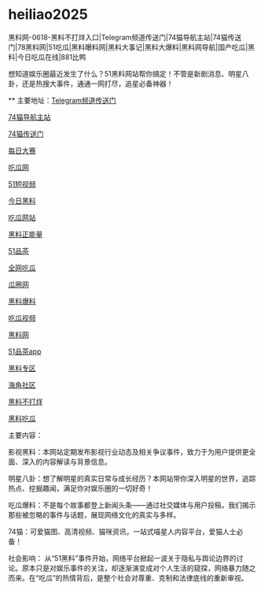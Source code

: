 # heiliao2025
黑料网-0618-黑料不打烊入口|Telegram频道传送门|74猫导航主站|74猫传送门|78黑料网|51吃瓜|黑料曝料网|黑料大事记|黑料大爆料|黑料网导航|国产吃瓜|黑料|今日吃瓜在线|881比鸭

想知道娱乐圈最近发生了什么？51黑料网站帮你搞定！不管是新剧消息、明星八卦，还是热搜大事件，通通一网打尽，追星必备神器！

** 主要地址：<a href="https://74mao.com/">Telegram频道传送门</a>

<a href="https://74mao.com/">74猫导航主站</a>

<a href="https://74mao.com/">74猫传送门</a>

<a href="https://pc1-26.pages.dev/">每日大赛</a>

<a href="https://cg1-39.pages.dev/">吃瓜网</a>

<a href="https://pc2-25.pages.dev/">51短视频</a>

<a href="https://pc10-24.pages.dev/">今日黑料</a>

<a href="https://cg1-27.pages.dev/">吃瓜网站</a>

<a href="https://cg8-12.pages.dev/">黑料正能量</a>

<a href="https://pc8-34.pages.dev/">51品茶</a>

<a href="https://cg4-21.pages.dev/">全网吃瓜</a>

<a href="https://cg6-21.pages.dev/">瓜圈网</a>

<a href="https://cg5-24.pages.dev/">黑料爆料</a>

<a href="https://cg9-07.pages.dev/">吃瓜视频</a>

<a href="https://heiliaowangjinri-02.pages.dev/">黑料网</a>

<a href="https://jinriheiliao99.pages.dev/">51品茶app</a>

<a href="https://heiliaowangjinri2.pages.dev/">黑料专区</a>

<a href="https://heiliaozhengnengliang-99.pages.dev/">海角社区</a>

<a href="https://heiliaochuansong01.pages.dev/">黑料不打烊</a>

<a href="https://heiliaowangjin01.pages.dev/">黑料吃瓜</a>

主要内容：

影视黑料：本网站定期发布影视行业动态及相关争议事件，致力于为用户提供更全面、深入的内容解读与背景信息。

明星八卦：想了解明星的真实日常与成长经历？本网站带你深入明星的世界，追踪热点、挖掘趣闻，满足你对娱乐圈的一切好奇！

吃瓜爆料：不是每个故事都登上新闻头条——通过社交媒体与用户投稿，我们揭示那些被忽略的事件与话题，展现网络文化的真实与多样。

74猫：可爱猫图、高清视频、猫咪资讯，一站式喵星人内容平台，爱猫人士必备！

社会影响：
从“51黑料”事件开始，网络平台掀起一波关于隐私与舆论边界的讨论。原本只是对娱乐事件的关注，却逐渐演变成对个人生活的窥探，网络暴力随之而来。在“吃瓜”的热情背后，是整个社会对尊重、克制和法律底线的重新审视。
